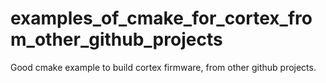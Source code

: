 # examples_of_cmake_for_cortex_from_other_github_projects
Good cmake example to build cortex firmware, from other github projects.

